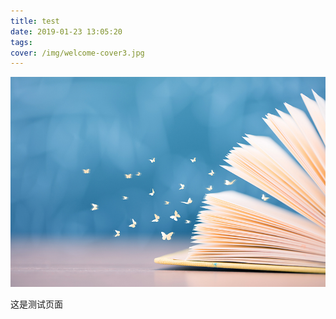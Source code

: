 ```yaml
---
title: test
date: 2019-01-23 13:05:20
tags:
cover: /img/welcome-cover3.jpg
---
```

![Image text](/img/welcome-cover3.jpg)

这是测试页面
